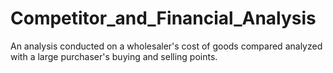 # Competitor_and_Financial_Analysis
An analysis conducted on a wholesaler's cost of goods compared analyzed with a large purchaser's buying and selling points.

